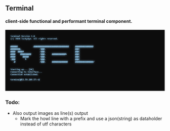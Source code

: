 ## Terminal
#### client-side functional and performant terminal component.

![Terminal Screenshot](res/Screenshot-2020-12-25-183651.jpg)

### Todo:
- Also output images as line(s) output
  - Mark the howl line with a prefix and use a json(string) as dataholder instead of utf characters
